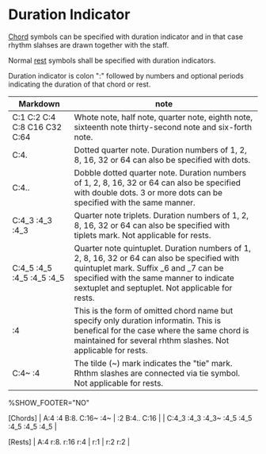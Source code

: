 # Duration Indicator

[Chord](chord.md) symbols can be specified with duration indicator and in that case rhythm slahses are drawn together with the staff. 

Normal [rest](rest.md) symbols shall be specified with duration indicators.

Duration indicator is colon ":" followed by numbers and optional periods indicating the duration of that chord or rest.

| Markdown | note |
| ------- | ---- |
| C:1 C:2 C:4 C:8 C16 C32 C:64 | Whote note, half note, quarter note, eighth note, sixteenth note thirty-second note and six-forth note.  |
| C:4. | Dotted quarter note.  Duration numbers of 1, 2, 8, 16, 32 or 64 can also be specified with dots. |
| C:4.. | Dobble dotted quarter note. Duration numbers of 1, 2, 8, 16, 32 or 64 can also be specified with double dots. 3 or more dots can be specified with the same manner. |
| C:4_3 :4_3 :4_3 | Quarter note triplets. Duration numbers of 1, 2, 8, 16, 32 or 64 can also be specified with tiplets mark. Not applicable for rests.|
| C:4_5 :4_5 :4_5 :4_5 :4_5 | Quarter note quintuplet. Duration numbers of 1, 2, 8, 16, 32 or 64 can also be specified with quintuplet mark. Suffix _6 and _7 can be specified with the same manner to indicate sextuplet and septuplet. Not applicable for rests.|
| :4 | This is the form of omitted chord name but specify only duration informatin. This is benefical for the case where the same chord is maintained for several rhthm slashes. Not applicable for rests.| 
| C:4~ :4 | The tilde (~) mark indicates the "tie" mark. Rhthm slashes are connected via tie symbol. Not applicable for rests. |


<!-- fumen:start -->
%SHOW_FOOTER="NO"

[Chords]
| A:4 :4 B:8. C:16~ :4~ | :2 B:4.. C:16 | 
| C:4_3 :4_3 :4_3~ :4_5 :4_5 :4_5 :4_5 :4_5  |

[Rests]
|  A:4 r:8. r:16 r:4 | r:1 | r:2 r:2 |
<!-- fumen:end -->